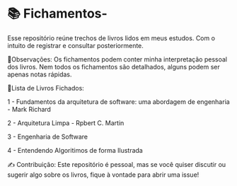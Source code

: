 # 📚 Fichamentos-
Esse repositório reúne trechos de livros lidos em meus estudos. Com o intuito de registrar e consultar posteriormente. 


📌Observações: Os fichamentos podem conter minha interpretação pessoal dos livros.
Nem todos os fichamentos são detalhados, alguns podem ser apenas notas rápidas.


📝Lista de Livros Fichados:

1 - Fundamentos da arquitetura de software: uma abordagem de engenharia - Mark Richard 

2 - Arquitetura Limpa - Rpbert C. Martin

3 - Engenharia de Software 

4 - Entendendo Algoritimos de forma Ilustrada


✍️ Contribuição: Este repositório é pessoal, mas se você quiser discutir ou sugerir algo sobre os livros, fique à vontade para abrir uma issue!






